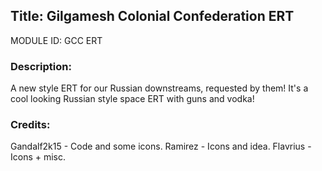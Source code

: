 ## Title: Gilgamesh Colonial Confederation ERT

MODULE ID: GCC ERT

### Description:

A new style ERT for our Russian downstreams, requested by them! It's a cool looking Russian style space ERT with guns and vodka!

### Credits:
Gandalf2k15 - Code and some icons.
Ramirez - Icons and idea.
Flavrius - Icons + misc.
